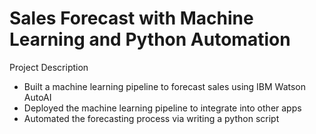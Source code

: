 # Sales Forecast with Machine Learning and Python Automation

Project Description
- Built a machine learning pipeline to forecast sales using IBM Watson AutoAI
- Deployed the machine learning pipeline to integrate into other apps
- Automated the forecasting process via writing a python script
